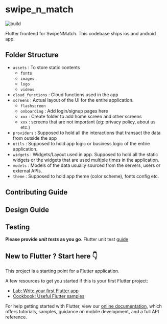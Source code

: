 # swipe_n_match

![build](https://github.com/ashersuman/swipe-n-match/actions/workflows/main.yml/badge.svg)

Flutter frontend for SwipeNMatch.
This codebase ships ios and android app.

## Folder Structure
- `assets` : To store static contents
  - `fonts`
  - `images`
  - `logo`
  - `videos`
- `cloud_functions` : Cloud functions used in the app
- `screens` : Actual layout of the UI for the entire application. 
  - `flashscreen`
  - `onboarding` : Add login/signup pages here
  - `xxx` : Create folder to add home screen and other screens
  - `xxx` : screens that are not important (eg: privacy policy, about us etc.)
- `providers` : Supposed to hold all the interactions that transact the data from outside the app
- `utils` : Supposed to hold app logic or business logic of the entire application.
- `widgets` : Widgets/Layout used in app. Supposed to hold all the static widgets or the widgets that are used multiple times in the application.
- `models` : Models of the data usually sourced from the servers, users or external APIs.
- `theme` : Supposed to hold app theme (color scheme), fonts config etc. 

## Contributing Guide

## Design Guide

## Testing
**Please provide _unit tests_ as you go**.
Flutter unit test [guide](https://docs.flutter.dev/cookbook/testing/unit/introduction)

## New to Flutter ? Start here 👇

This project is a starting point for a Flutter application.

A few resources to get you started if this is your first Flutter project:

- [Lab: Write your first Flutter app](https://flutter.dev/docs/get-started/codelab)
- [Cookbook: Useful Flutter samples](https://flutter.dev/docs/cookbook)

For help getting started with Flutter, view our
[online documentation](https://flutter.dev/docs), which offers tutorials,
samples, guidance on mobile development, and a full API reference.
